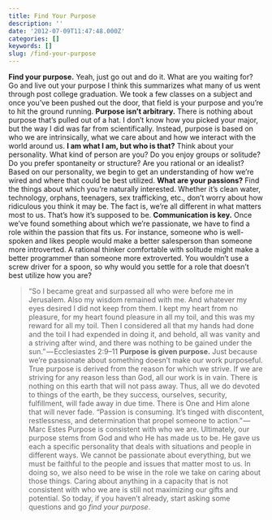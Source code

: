 ```yaml
---
title: Find Your Purpose
description: ''
date: '2012-07-09T11:47:48.000Z'
categories: []
keywords: []
slug: /find-your-purpose
---
```

**Find your purpose.** Yeah, just go out and do it. What are you waiting for? Go and live out your purpose I think this summarizes what many of us went through post college graduation. We took a few classes on a subject and once you’ve been pushed out the door, that field is your purpose and you’re to hit the ground running.
**Purpose isn’t arbitrary.** There is nothing about purpose that’s pulled out of a hat. I don’t know how you picked your major, but the way I did was far from scientifically. Instead, purpose is based on who we are intrinsically, what we care about and how we interact with the world around us.
**I am what I am, but who is that?** Think about your personality. What kind of person are you? Do you enjoy groups or solitude? Do you prefer spontaneity or structure? Are you rational or an idealist? Based on our personality, we begin to get an understanding of how we’re wired and where that could be best utilized.
**What are your passions?** Find the things about which you’re naturally interested. Whether it’s clean water, technology, orphans, teenagers, sex trafficking, etc., don’t worry about how ridiculous you think it may be. The fact is, we’re all different in what matters most to us. That’s how it’s supposed to be.
**Communication is key.** Once we’ve found something about which we’re passionate, we have to find a role within the passion that fits us. For instance, someone who is well-spoken and likes people would make a better salesperson than someone more introverted. A rational thinker comfortable with solitude might make a better programmer than someone more extroverted. You wouldn’t use a screw driver for a spoon, so why would you settle for a role that doesn’t best utilize how you are?
> “So I became great and surpassed all who were before me in Jerusalem. Also my wisdom remained with me. And whatever my eyes desired I did not keep from them. I kept my heart from no pleasure, for my heart found pleasure in all my toil, and this was my reward for all my toil. Then I considered all that my hands had done and the toil I had expended in doing it, and behold, all was vanity and a striving after wind, and there was nothing to be gained under the sun.” — Ecclesiastes 2:9–11
**Purpose is given purpose.** Just because we’re passionate about something doesn’t make our work purposeful. True purpose is derived from the reason for which we strive. If we are striving for any reason less than God, all our work is in vain. There is nothing on this earth that will not pass away. Thus, all we do devoted to things of the earth, be they success, ourselves, security, fulfillment, will fade away in due time. There is One and Him alone that will never fade.
> “Passion is consuming. It’s tinged with discontent, restlessness, and determination that propel someone to action.” — Marc Estes
Purpose is consistent with who we are. Ultimately, our purpose stems from God and who He has made us to be. He gave us each a specific personality that deals with situations and people in different ways. We cannot be passionate about everything, but we must be faithful to the people and issues that matter most to us. In doing so, we also need to be wise in the role we take on caring about those things. Caring about anything in a capacity that is not consistent with who we are is still not maximizing our gifts and potential. So today, if you haven’t already, start asking some questions and go _find your purpose_.

